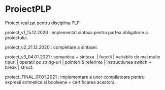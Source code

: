 # ProiectPLP
Proiect realizat pentru disciplina PLP

proiect_v1_15.12.2020 : implementat sintaxa pentru partea obligatorie a proiectului.

proiect_v2_21.12.2020 : completare a sintaxei.

proiect_v3_04.01.2021 : semantica + sintaxa.
                        | functii
                        | variabile de mai multe tipuri
                        | operatii pe string-uri
                        | pointeri & referinte
                        | instructiunea switch + break
                        | struct.
                        
proiect_FINAL_07.01.2021 : implementare a unor compilatoare pentru expresii aritmetice si booleene + certificarea acestora.
